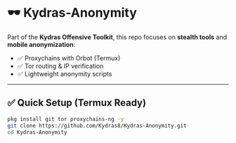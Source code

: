 # 🕶️ Kydras-Anonymity

Part of the **Kydras Offensive Toolkit**, this repo focuses on **stealth tools** and **mobile anonymization**:
- ✅ Proxychains with Orbot (Termux)
- ✅ Tor routing & IP verification
- ✅ Lightweight anonymity scripts

---

## ✅ Quick Setup (Termux Ready)
```bash
pkg install git tor proxychains-ng -y
git clone https://github.com/Kydras8/Kydras-Anonymity.git
cd Kydras-Anonymity
